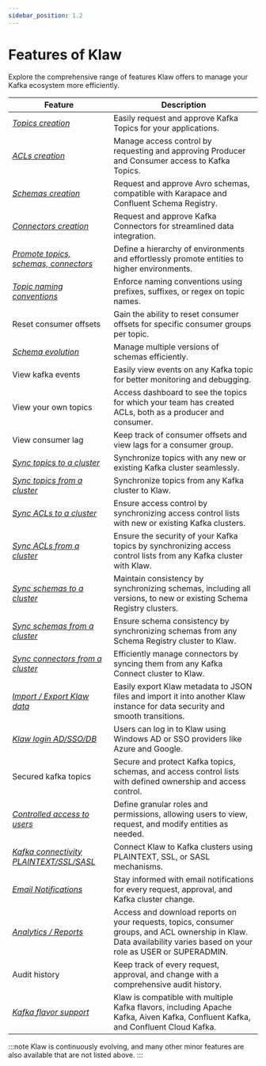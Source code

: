 ```yaml
---
sidebar_position: 1.2
---
```


# Features of Klaw

Explore the comprehensive range of features Klaw offers to manage your Kafka ecosystem more efficiently.

| Feature                                                                                          | Description                                                                                                       |
|--------------------------------------------------------------------------------------------------|-------------------------------------------------------------------------------------------------------------------|
| [_Topics creation_](HowTo/topics/Request-a-new-topic)                                            | Easily request and approve Kafka Topics for your applications.                                                    |
| [_ACLs creation_](HowTo/subscriptions/Request-a-subscription)                                    | Manage access control by requesting and approving Producer and Consumer access to Kafka Topics.                    |
| [_Schemas creation_](HowTo/schemas/Request-a-schema)                                             | Request and approve Avro schemas, compatible with Karapace and Confluent Schema Registry.                          |
| [_Connectors creation_](HowTo/connectors/Request-a-new-connector)                                | Request and approve Kafka Connectors for streamlined data integration.                                   |
| [_Promote topics, schemas, connectors_](HowTo/topics/Promote-a-topic)                            | Define a hierarchy of environments and effortlessly promote entities to higher environments.                |
| [_Topic naming conventions_](HowTo/environments)                                                 | Enforce naming conventions using prefixes, suffixes, or regex on topic names.                                     |
| Reset consumer offsets                                                                           | Gain the ability to reset consumer offsets for specific consumer groups per topic.                                 |
| [_Schema evolution_](HowTo/schemas/manage-schemas)                                               | Manage multiple versions of schemas efficiently.                                                                  |
| View kafka events                                                                                | Easily view events on any Kafka topic for better monitoring and debugging.                                        |
| View your own topics                                                                             | Access dashboard to see the topics for which your team has created ACLs, both as a producer and consumer.                             |
| View consumer lag                                                                                | Keep track of consumer offsets and view lags for a consumer group.                                                |
| [_Sync topics to a cluster_](HowTo/kafka-cluster-migration/sync-topics-to-cluster)               | Synchronize topics with any new or existing Kafka cluster seamlessly.                                             |
| [_Sync topics from a cluster_](HowTo/kafka-cluster-migration/sync-topics-from-cluster)           | Synchronize topics from any Kafka cluster to Klaw.                                                    |
| [_Sync ACLs to a cluster_](HowTo/kafka-cluster-migration/sync-acls-to-cluster)                   | Ensure access control by synchronizing access control lists with new or existing Kafka clusters.                   |
| [_Sync ACLs from a cluster_](HowTo/kafka-cluster-migration/sync-acls-from-cluster)               | Ensure the security of your Kafka topics by synchronizing access control lists from any Kafka cluster with Klaw.                        |
| [_Sync schemas to a cluster_](HowTo/kafka-cluster-migration/sync-schemas-to-cluster)             | Maintain consistency by synchronizing schemas, including all versions, to new or existing Schema Registry clusters.|
| [_Sync schemas from a cluster_](HowTo/kafka-cluster-migration/sync-schemas-from-cluster)         | Ensure schema consistency by synchronizing schemas from any Schema Registry cluster to Klaw.                        |
| [_Sync connectors from a cluster_](HowTo/kafka-cluster-migration/sync-connectors-from-cluster)   | Efficiently manage connectors by syncing them from any Kafka Connect cluster to Klaw.                          |
| [_Import / Export Klaw data_](HowTo/exportimport)                                                | Easily export Klaw metadata to JSON files and import it into another Klaw instance for data security and smooth transitions.                              |
| [_Klaw login AD/SSO/DB_](HowTo/authentication)                                                   | Users can log in to Klaw using Windows AD or SSO providers like Azure and Google.                                 |
| Secured kafka topics                                                                             | Secure and protect Kafka topics, schemas, and access control lists with defined ownership and access control.      |
| [_Controlled access to users_](HowTo/rolespermissions)                                           | Define granular roles and permissions, allowing users to view, request, and modify entities as needed.             |
| [_Kafka connectivity PLAINTEXT/SSL/SASL_](HowTo/clusterconnectivity)                             | Connect Klaw to Kafka clusters using PLAINTEXT, SSL, or SASL mechanisms.            |
| [_Email Notifications_](HowTo/notifications)                                                     | Stay informed with email notifications for every request, approval, and Kafka cluster change.                       |
| [_Analytics / Reports_](HowTo/analytics)                                                         | Access and download reports on your requests, topics, consumer groups, and ACL ownership in Klaw. Data availability varies based on your role as USER or SUPERADMIN.                      |
| Audit history                                                                                    | Keep track of every request, approval, and change with a comprehensive audit history.                              |
| [_Kafka flavor support_](HowTo/clusters)                                                         | Klaw is compatible with multiple Kafka flavors, including Apache Kafka, Aiven Kafka, Confluent Kafka, and Confluent Cloud Kafka.|

:::note
    Klaw is continuously evolving, and many other minor features are also available that are not listed above.
:::
